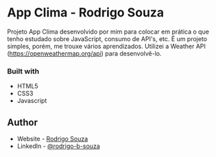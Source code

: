 # App Clima - Rodrigo Souza

Projeto App Clima desenvolvido por mim para colocar em prática o que tenho estudado sobre JavaScript, consumo de API's, etc. É um projeto simples, porém, me trouxe vários aprendizados. Utilizei a Weather API (https://openweathermap.org/api) para desenvolvê-lo.


### Built with

- HTML5
- CSS3
- Javascript

## Author

- Website - [Rodrigo Souza](https://rodrigobsouza.github.io/rodrigo-souza/)
- LinkedIn - [@rodrigo-b-souza](https://www.linkedin.com/in/rodrigo-b-souza/)
